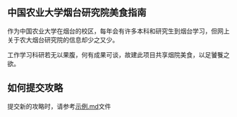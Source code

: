 ## 中国农业大学烟台研究院美食指南
作为中国农业大学在烟台的校区，每年会有许多本科和研究生到烟台学习，但网上关于农大烟台研究院的信息却少之又少。

工作学习科研若无以果腹，何有成果可谈，故建此项目共享烟院美食，以足饕餮之欲。

## 如何提交攻略
提交新的攻略时，请参考[示例.md](src/template/示例.md)文件

